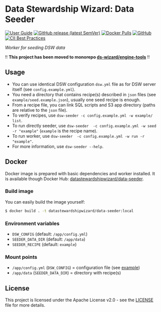 # Data Stewardship Wizard: Data Seeder

[![User Guide](https://img.shields.io/badge/docs-User%20Guide-informational)](https://guide.ds-wizard.org)
[![GitHub release (latest SemVer)](https://img.shields.io/github/v/release/ds-wizard/data-seeder)](https://github.com/ds-wizard/data-seeder/releases)
[![Docker Pulls](https://img.shields.io/docker/pulls/datastewardshipwizard/data-seeder)](https://hub.docker.com/r/datastewardshipwizard/data-seeder)
[![GitHub](https://img.shields.io/github/license/ds-wizard/data-seeder)](LICENSE)
[![CII Best Practices](https://bestpractices.coreinfrastructure.org/projects/4975/badge)](https://bestpractices.coreinfrastructure.org/projects/4975)

*Worker for seeding DSW data*

:bangbang: **This project has been moved to monorepo [ds-wizard/engine-tools](https://github.com/ds-wizard/engine-tools)** :bangbang:

## Usage

-  You can use identical DSW configuration `dsw.yml` file as for DSW server itself (see `config.example.yml`). 
-  You need a directory that contains recipe(s) described in `json` files (see `example/seed.example.json`), usually one seed recipe is enough.
-  From a recipe file, you can link SQL scripts and S3 app directory (paths are relative to the `json` file).
-  To verify recipes, use `dsw-seeder -c config.example.yml -w example/ list`.
-  To run directly seeder, use `dsw-seeder  -c config.example.yml -w seed -r "example"` (`example` is the recipe name).
-  To run worker, use `dsw-seeder  -c config.example.yml -w run -r "example"`.
-  For more information, use `dsw-seeder --help`.

## Docker

Docker image is prepared with basic dependencies and worker installed. It is available though Docker Hub: [datastewardshipwizard/data-seeder](https://hub.docker.com/r/datastewardshipwizard/data-seeder).

### Build image

You can easily build the image yourself:

```bash
$ docker build . -t datastewardshipwizard/data-seeder:local
```

### Environment variables

-  `DSW_CONFIG` (default: `/app/config.yml`)
-  `SEEDER_DATA_DIR` (default: `/app/data`)
-  `SEEDER_RECIPE` (default: `example`)

### Mount points

-  `/app/config.yml` (`DSW_CONFIG`) = configuration file (see [example](config.example.yml))
-  `/app/data` (`SEEDER_DATA_DIR`) = directory with recipe(s)

## License

This project is licensed under the Apache License v2.0 - see the
[LICENSE](LICENSE) file for more details.
